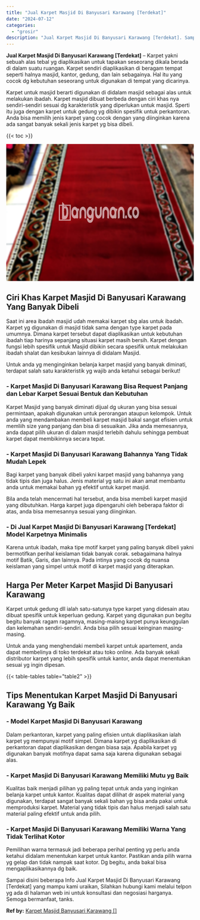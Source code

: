 ```yaml
---
title: "Jual Karpet Masjid Di Banyusari Karawang [Terdekat]"
date: "2024-07-12"
categories: 
  - "grosir"
description: "Jual Karpet Masjid Di Banyusari Karawang [Terdekat]. Sampai disini beberapa Info Jual Karpet Masjid Di Banyusari Karawang [Terdekat] yang mampu kami uraika..."
---
```


**Jual Karpet Masjid Di Banyusari Karawang \[Terdekat\]** – Karpet yakni sebuah alas tebal yg diaplikasikan untuk tapakan seseorang dikala berada di dalam suatu ruangan. Karpet sendiri diaplikasikan di beragam tempat seperti halnya masjid, kantor, gedung, dan lain sebagainya. Hal itu yang cocok dg kebutuhan seseorang untuk digunakan di tempat yang dicarinya.

Karpet untuk masjid berarti digunakan di didalam masjid sebagai alas untuk melakukan ibadah. Karpet masjid dibuat berbeda dengan ciri khas nya sendiri-sendiri sesuai dg karakteristik yang diperlukan untuk masjid. Sperti itu juga dengan karpet untuk gedung yg dibikin spesifik untuk perkantoran. Anda bisa memilih jenis karpet yang cocok dengan yang diinginkan karena ada sangat banyak sekali jenis karpet yg bisa dibeli.

{{< toc >}}

![Jual Karpet Masjid Di Banyusari Karawang [Terdekat]](/images/grosir-karpet-murah-55.png)

## Ciri Khas Karpet Masjid Di Banyusari Karawang Yang Banyak Dibeli

Saat ini area ibadah masjid udah memakai karpet sbg alas untuk ibadah. Karpet yg digunakan di masjid tidak sama dengan type karpet pada umumnya. Dimana karpet tersebut dapat diaplikasikan untuk kebutuhan ibadah tiap harinya sepanjang situasi karpet masih bersih. Karpet dengan fungsi lebih spesifik untuk Masjid dibikin secara spesifik untuk melakukan ibadah shalat dan kesibukan lainnya di didalam Masjid.

Untuk anda yg menginginkan belanja karpet masjid yang banyak diminati, terdapat salah satu karakteristik yg wajib anda ketahui sebagai berikut!

### \- Karpet Masjid Di Banyusari Karawang Bisa Request Panjang dan Lebar Karpet Sesuai Bentuk dan Kebutuhan

Karpet Masjid yang banyak diminati dijual dg ukuran yang bisa sesuai permintaan, apakah digunakan untuk perorangan ataupun kelompok. Untuk anda yang mendambakan membeli karpet masjid bakal sangat efisien untuk memliih size yang panjang dan bisa di sesuaikan. Jika anda memesannya, anda dapat pilih ukuran di dalam masjid terlebih dahulu sehingga pembuat karpet dapat membikinnya secara tepat.

### \- Karpet Masjid Di Banyusari Karawang Bahannya Yang Tidak Mudah Lepek

Bagi karpet yang banyak dibeli yakni karpet masjid yang bahannya yang tidak tipis dan juga halus. Jenis material yg satu ini akan amat membantu anda untuk memakai bahan yg efektif untuk karpet masjid.

Bila anda telah mencermati hal tersebut, anda bisa membeli karpet masjid yang dibutuhkan. Harga karpet juga dipengaruhi oleh beberapa faktor di atas, anda bisa memesannya sesuai yang diinginkan.

### \- Di Jual Karpet Masjid Di Banyusari Karawang \[Terdekat\] Model Karpetnya Minimalis

Karena untuk ibadah, maka tipe motif karpet yang paling banyak dibeli yakni bermotifkan perihal keislaman tidak banyak corak. sebagaimana halnya motif Batik, Garis, dan lainnya. Pada intinya yang cocok dg nuansa keislaman yang simpel untuk motif di karpet masjid yang diterapkan.

## Harga Per Meter Karpet Masjid Di Banyusari Karawang

Karpet untuk gedung dll ialah satu-satunya type karpet yang didesain atau dibuat spesifik untuk keperluan gedung. Karpet yang digunakan pun begitu begitu banyak ragam ragamnya, masing-maisng karpet punya keunggulan dan kelemahan sendiri-sendiri. Anda bisa pilih sesuai keinginan masing-masing.

Untuk anda yang menghendaki membeli karpet untuk apartement, anda dapat membelinya di toko terdekat atau toko online. Ada banyak sekali distributor karpet yang lebih spesifik untuk kantor, anda dapat menentukan sesuai yg ingin dipesan.

{{< table-tables table="table2" >}}

## Tips Menentukan Karpet Masjid Di Banyusari Karawang Yg Baik

### \- Model Karpet Masjid Di Banyusari Karawang

Dalam perkantoran, karpet yang paling efisien untuk diaplikasikan ialah karpet yg mempunyai motif simpel. Dimana karpet yg diaplikasikan di perkantoran dapat diaplikasikan dengan biasa saja. Apabila karpet yg digunakan banyak motifnya dapat sama saja karena digunakan sebagai alas.

### \- Karpet Masjid Di Banyusari Karawang Memiliki Mutu yg Baik

Kualitas baik menjadi pilihan yg paling tepat untuk anda yang inginkan belanja karpet untuk kantor. Kualitas dapat dilihat dr aspek material yang digunakan, terdapat sangat banyak sekali bahan yg bisa anda pakai untuk memproduksi karpet. Material yang tidak tipis dan halus menjadi salah satu material paling efektif untuk anda pilih.

### \- Karpet Masjid Di Banyusari Karawang Memiliki Warna Yang Tidak Terlihat Kotor

Pemilihan warna termasuk jadi beberapa perihal penting yg perlu anda ketahui didalam menentukan karpet untuk kantor. Pastikan anda pilih warna yg gelap dan tidak nampak saat kotor. Dg begitu, anda bakal bisa mengaplikasikannya dg baik.

Sampai disini beberapa Info Jual Karpet Masjid Di Banyusari Karawang \[Terdekat\] yang mampu kami uraikan, Silahkan hubungi kami melalui telpon yg ada di halaman web ini untuk konsultasi dan negosiasi harganya. Semoga bermanfaat, tanks.

**Ref by:**  [Karpet Masjid Banyusari Karawang []](https://id.wikipedia.org/wiki/Karpet)
